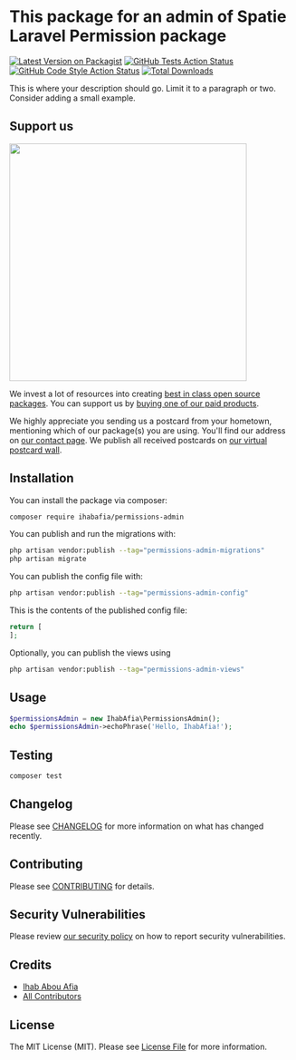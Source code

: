 # This package for an admin of Spatie Laravel Permission package

[![Latest Version on Packagist](https://img.shields.io/packagist/v/ihabafia/permissions-admin.svg?style=flat-square)](https://packagist.org/packages/ihabafia/permissions-admin)
[![GitHub Tests Action Status](https://img.shields.io/github/actions/workflow/status/ihabafia/permissions-admin/run-tests.yml?branch=main&label=tests&style=flat-square)](https://github.com/ihabafia/permissions-admin/actions?query=workflow%3Arun-tests+branch%3Amain)
[![GitHub Code Style Action Status](https://img.shields.io/github/actions/workflow/status/ihabafia/permissions-admin/fix-php-code-style-issues.yml?branch=main&label=code%20style&style=flat-square)](https://github.com/ihabafia/permissions-admin/actions?query=workflow%3A"Fix+PHP+code+style+issues"+branch%3Amain)
[![Total Downloads](https://img.shields.io/packagist/dt/ihabafia/permissions-admin.svg?style=flat-square)](https://packagist.org/packages/ihabafia/permissions-admin)

This is where your description should go. Limit it to a paragraph or two. Consider adding a small example.

## Support us

[<img src="https://github-ads.s3.eu-central-1.amazonaws.com/permissions-admin.jpg?t=1" width="419px" />](https://spatie.be/github-ad-click/permissions-admin)

We invest a lot of resources into creating [best in class open source packages](https://spatie.be/open-source). You can support us by [buying one of our paid products](https://spatie.be/open-source/support-us).

We highly appreciate you sending us a postcard from your hometown, mentioning which of our package(s) you are using. You'll find our address on [our contact page](https://spatie.be/about-us). We publish all received postcards on [our virtual postcard wall](https://spatie.be/open-source/postcards).

## Installation

You can install the package via composer:

```bash
composer require ihabafia/permissions-admin
```

You can publish and run the migrations with:

```bash
php artisan vendor:publish --tag="permissions-admin-migrations"
php artisan migrate
```

You can publish the config file with:

```bash
php artisan vendor:publish --tag="permissions-admin-config"
```

This is the contents of the published config file:

```php
return [
];
```

Optionally, you can publish the views using

```bash
php artisan vendor:publish --tag="permissions-admin-views"
```

## Usage

```php
$permissionsAdmin = new IhabAfia\PermissionsAdmin();
echo $permissionsAdmin->echoPhrase('Hello, IhabAfia!');
```

## Testing

```bash
composer test
```

## Changelog

Please see [CHANGELOG](CHANGELOG.md) for more information on what has changed recently.

## Contributing

Please see [CONTRIBUTING](CONTRIBUTING.md) for details.

## Security Vulnerabilities

Please review [our security policy](../../security/policy) on how to report security vulnerabilities.

## Credits

- [Ihab Abou Afia](https://github.com/Ihabafia)
- [All Contributors](../../contributors)

## License

The MIT License (MIT). Please see [License File](LICENSE.md) for more information.
